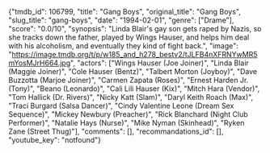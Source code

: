 {"tmdb_id": 106799, "title": "Gang Boys", "original_title": "Gang Boys", "slug_title": "gang-boys", "date": "1994-02-01", "genre": ["Drame"], "score": "0.0/10", "synopsis": "Linda Blair's gay son gets raped by Nazis, so she tracks down the father, played by Wings Hauser, and helps him deal with his alcoholism, and eventually they kind of fight back.", "image": "https://image.tmdb.org/t/p/w185_and_h278_bestv2/tJLFB4nXFRNYwMR5mYosMJrH664.jpg", "actors": ["Wings Hauser (Joe Joiner)", "Linda Blair (Maggie Joiner)", "Cole Hauser (Bentz)", "Talbert Morton (Joyboy)", "Dave Buzzotta (Marjoe Joiner)", "Carmen Zapata (Roses)", "Ernest Harden Jr. (Tony)", "Beano (Leonardo)", "Cali Lili Hauser (Kix)", "Mitch Hara (Vendor)", "Tom Hallick (Dr. Rivers)", "Nicky Katt (Slam)", "Daryl Keith Roach (Max)", "Traci Burgard (Salsa Dancer)", "Cindy Valentine Leone (Dream Sex Sequence)", "Mickey Newbury (Preacher)", "Rick Blanchard (Night Club Performer)", "Natalie Hays (Nurse)", "Mike Nyman (Skinhead)", "Ryken Zane (Street Thug)"], "comments": [], "recommandations_id": [], "youtube_key": "notfound"}